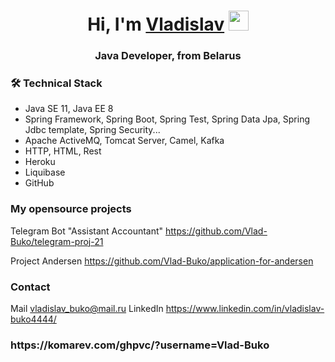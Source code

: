 <h1 align="center">Hi, I'm <a href="https://daniilshat.ru/" target="_blank">Vladislav</a> 
<img src="https://github.com/blackcater/blackcater/raw/main/images/Hi.gif" height="32"/></h1>
<h3 align="center">Java Developer, from Belarus</h3>

### 🛠 Technical Stack
- Java SE 11, Java EE 8
- Spring Framework, Spring Boot, Spring Test, Spring Data Jpa, Spring Jdbc template, Spring Security...
- Apache ActiveMQ, Tomcat Server, Camel, Kafka
- HTTP, HTML, Rest
- Heroku
- Liquibase 
- GitHub

### My opensource projects

Telegram Bot "Assistant Accountant"
https://github.com/Vlad-Buko/telegram-proj-21

Project Andersen 
https://github.com/Vlad-Buko/application-for-andersen

### Contact
Mail
vladislav_buko@mail.ru
LinkedIn
https://www.linkedin.com/in/vladislav-buko4444/

<h3>https://komarev.com/ghpvc/?username=Vlad-Buko</h3>


<!--
**Vlad-Buko/Vlad-Buko** is a ✨ _special_ ✨ repository because its `README.md` (this file) appears on your GitHub profile.

Here are some ideas to get you started:

- 🔭 I’m currently working on ...
- 🌱 I’m currently learning ...
- 👯 I’m looking to collaborate on ...
- 🤔 I’m looking for help with ...
- 💬 Ask me about ...
- 📫 How to reach me: ...
- 😄 Pronouns: ...
- ⚡ Fun fact: ...
-->
